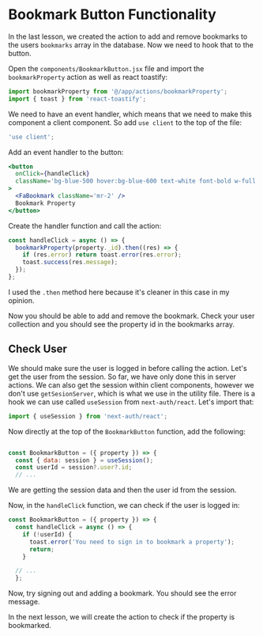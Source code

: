 # Bookmark Button Functionality

In the last lesson, we created the action to add and remove bookmarks to the users `bookmarks` array in the database. Now we need to hook that to the button.

Open the `components/BookmarkButton.jsx` file and import the `bookmarkProperty` action as well as react toastify:

```js
import bookmarkProperty from '@/app/actions/bookmarkProperty';
import { toast } from 'react-toastify';
```

We need to have an event handler, which means that we need to make this component a client component. So add `use client` to the top of the file:

```jsx
'use client';
```

Add an event handler to the button:

```jsx
<button
  onClick={handleClick}
  className='bg-blue-500 hover:bg-blue-600 text-white font-bold w-full py-2 px-4 rounded-full flex items-center justify-center'
>
  <FaBookmark className='mr-2' />
  Bookmark Property
</button>
```

Create the handler function and call the action:

```jsx
const handleClick = async () => {
  bookmarkProperty(property._id).then((res) => {
    if (res.error) return toast.error(res.error);
    toast.success(res.message);
  });
};
```

I used the `.then` method here because it's cleaner in this case in my opinion.

Now you should be able to add and remove the bookmark. Check your user collection and you should see the property id in the bookmarks array.

## Check User

We should make sure the user is logged in before calling the action. Let's get the user from the session. So far, we have only done this in server actions. We can also get the session within client components, however we don't use `getSesionServer`, which is what we use in the utility file. There is a hook we can use called `useSession` from `next-auth/react`. Let's import that:

```js
import { useSession } from 'next-auth/react';
```

Now directly at the top of the `BookmarkButton` function, add the following:

```jsx

const BookmarkButton = ({ property }) => {
  const { data: session } = useSession();
  const userId = session?.user?.id;
  // ...
```

We are getting the session data and then the user id from the session.

Now, in the `handleClick` function, we can check if the user is logged in:

```jsx
const BookmarkButton = ({ property }) => {
  const handleClick = async () => {
    if (!userId) {
      toast.error('You need to sign in to bookmark a property');
      return;
    }

  // ...
  };
```

Now, try signing out and adding a bookmark. You should see the error message.

In the next lesson, we will create the action to check if the property is bookmarked.
